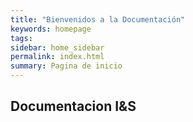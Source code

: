 ```yaml
---
title: "Bienvenidos a la Documentación"
keywords: homepage
tags: 
sidebar: home_sidebar
permalink: index.html
summary: Pagina de inicio
---
```


## Documentacion I&S